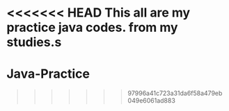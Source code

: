<<<<<<< HEAD
This all are my practice java codes.
from my studies.s
=======
# Java-Practice
>>>>>>> 97996a41c723a31da6f58a479eb049e6061ad883
